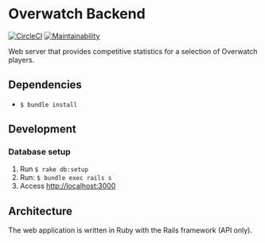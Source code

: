 # Overwatch Backend
[![CircleCI](https://circleci.com/gh/bottleneckco/overwatch-backend/tree/master.svg?style=shield)](https://circleci.com/gh/bottleneckco/overwatch-backend/tree/master) [![Maintainability](https://api.codeclimate.com/v1/badges/689edae552b3598102ec/maintainability)](https://codeclimate.com/github/bottleneckco/overwatch-backend/maintainability)

Web server that provides competitive statistics for a selection of Overwatch players.

## Dependencies
- `$ bundle install`

## Development
### Database setup
1. Run `$ rake db:setup`
2. Run: `$ bundle exec rails s`
3. Access [http://localhost:3000](http://localhost:3000)

## Architecture
The web application is written in Ruby with the Rails framework (API only).
